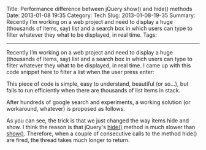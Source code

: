 Title: Performance difference between jQuery show() and hide() methods
Date: 2013-01-08 19:35
Category: Tech
Slug: 2013-01-08-19-35
Summary: Recently I’m working on a web project and need to display a huge (thousands of items, say) list and a search box in which users can type to filter whatever they what to be displayed, in real time. 
Tags: 
<hr>

Recently I’m working on a web project and need to display a huge (thousands of items, say) list and a search box in which users can type to filter whatever they what to be displayed, in real time. I came up with this code snippet here to filter a list when the user press enter: 

<script src="https://gist.github.com/longbiaochen/6b41ccaca64254e2ca22.js"></script>

This piece of code is simple, easy to understand, beautiful (or so...), but fails to run efficiently when there are thousands of list items in stack.

After hundreds of google search and experiments, a working solution (or workaround, whatever) is proposed as follows.

<script src="https://gist.github.com/longbiaochen/fffb06db0f358466789e.js"></script>


As you can see, the trick is that we just changed the way items hide and show. 
I think the reason is that jQuery's [hide()](http://api.jquery.com/hide/) method is much slower than [show()](http://api.jquery.com/show/). Therefore, when a couple of consecutive calls to the method hide() are fired, the thread takes much longer to return.

